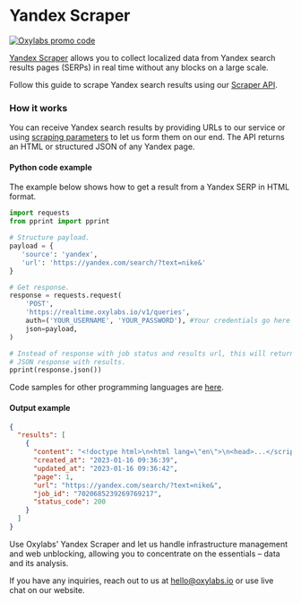 # Yandex Scraper

[![Oxylabs promo code](https://user-images.githubusercontent.com/129506779/250792357-8289e25e-9c36-4dc0-a5e2-2706db797bb5.png)](https://oxylabs.go2cloud.org/aff_c?offer_id=7&aff_id=877&url_id=112)

[Yandex Scraper](https://oxylabs.io/products/scraper-api/serp/yandex) allows you to collect localized data from Yandex search results pages (SERPs) in real time without any blocks on a large scale.

Follow this guide to scrape Yandex search results using our [Scraper API](https://oxylabs.io/products/scraper-api). 

### How it works

You can receive Yandex search results by providing URLs to our service or using [scraping parameters](https://developers.oxylabs.io/scraper-apis/serp-scraper-api/yandex) to let us form them on our end. The API returns an HTML or structured JSON of any Yandex page.

#### Python code example

The example below shows how to get a result from a Yandex SERP in HTML format.

```python
import requests
from pprint import pprint

# Structure payload.
payload = {
   'source': 'yandex',
   'url': 'https://yandex.com/search/?text=nike&'
}

# Get response.
response = requests.request(
    'POST',
    'https://realtime.oxylabs.io/v1/queries',
    auth=('YOUR_USERNAME', 'YOUR_PASSWORD'), #Your credentials go here
    json=payload,
)

# Instead of response with job status and results url, this will return the
# JSON response with results.
pprint(response.json())
```

Code samples for other programming languages are [here](https://github.com/oxylabs/yandex-scraper/tree/main/code%20examples).

#### Output example

```json
{
  "results": [
    {
      "content": "<!doctype html>\n<html lang=\"en\">\n<head>...</script></body>\n</html>\n",
      "created_at": "2023-01-16 09:36:39",
      "updated_at": "2023-01-16 09:36:42",
      "page": 1,
      "url": "https://yandex.com/search/?text=nike&",
      "job_id": "7020685239269769217",
      "status_code": 200
    }
  ]
}
```

Use Oxylabs' Yandex Scraper and let us handle infrastructure management and web unblocking, allowing you to concentrate on the essentials – data and its analysis.

If you have any inquiries, reach out to us at hello@oxylabs.io or use live chat on our website.

